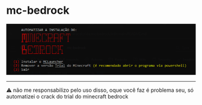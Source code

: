 # mc-bedrock
![versão trial é meu penis](https://github.com/makonhacolorida/mc-bedrock/blob/main/imagem.png)

---

⚠️ não me responsabilizo pelo uso disso, oque você faz é problema seu, só automatizei o crack do trial do minecraft bedrock
